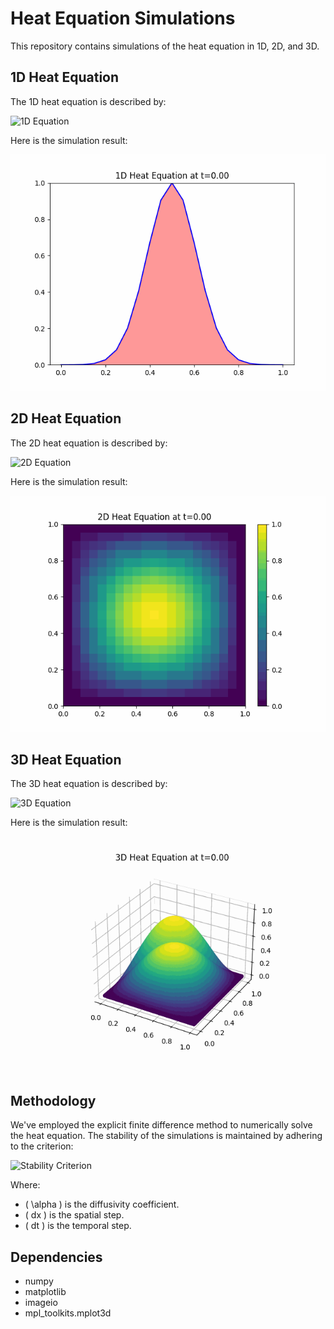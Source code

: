 # Heat Equation Simulations

This repository contains simulations of the heat equation in 1D, 2D, and 3D.

## 1D Heat Equation

The 1D heat equation is described by:

![1D Equation](https://latex.codecogs.com/svg.latex?\frac{\partial&space;u}{\partial&space;t}&space;=&space;\alpha&space;\frac{\partial^2&space;u}{\partial&space;x^2})

Here is the simulation result:

![1D Simulation](assets/heat_1d.gif)

## 2D Heat Equation

The 2D heat equation is described by:

![2D Equation](https://latex.codecogs.com/svg.latex?\frac{\partial&space;u}{\partial&space;t}&space;=&space;\alpha&space;\left(&space;\frac{\partial^2&space;u}{\partial&space;x^2}&space;&plus;&space;\frac{\partial^2&space;u}{\partial&space;y^2}&space;\right))

Here is the simulation result:

![2D Simulation](assets/heat_2d.gif)

## 3D Heat Equation

The 3D heat equation is described by:

![3D Equation](https://latex.codecogs.com/svg.latex?\frac{\partial&space;u}{\partial&space;t}&space;=&space;\alpha&space;\left(&space;\frac{\partial^2&space;u}{\partial&space;x^2}&space;&plus;&space;\frac{\partial^2&space;u}{\partial&space;y^2}&space;&plus;&space;\frac{\partial^2&space;u}{\partial&space;z^2}&space;\right))

Here is the simulation result:

![3D Simulation](assets/heat_3d.gif)

## Methodology

We've employed the explicit finite difference method to numerically solve the heat equation. The stability of the simulations is maintained by adhering to the criterion:

![Stability Criterion](https://latex.codecogs.com/svg.latex?\alpha&space;\frac{dt}{{dx}^2}&space;\leq&space;0.5)

Where:
- \( \alpha \) is the diffusivity coefficient.
- \( dx \) is the spatial step.
- \( dt \) is the temporal step.

## Dependencies

- numpy
- matplotlib
- imageio
- mpl_toolkits.mplot3d

